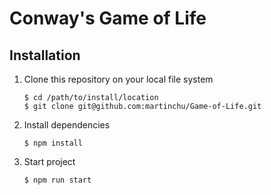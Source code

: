 # Conway's Game of Life


## Installation

1. Clone this repository on your local file system

    ```
    $ cd /path/to/install/location
    $ git clone git@github.com:martinchu/Game-of-Life.git
    ```

2. Install dependencies

    ```
    $ npm install
    ```

3. Start project

    ```
    $ npm run start
    ```
